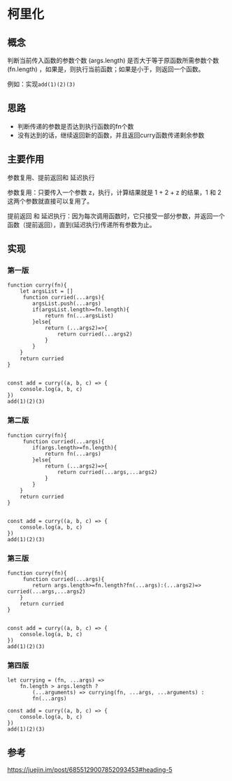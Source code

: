 # 柯里化
## 概念
判断当前传入函数的参数个数 (args.length) 是否大于等于原函数所需参数个数 (fn.length) ，如果是，则执行当前函数；如果是小于，则返回一个函数。

例如：实现`add(1)(2)(3)`

## 思路
- 判断传递的参数是否达到执行函数的fn个数
- 没有达到的话，继续返回新的函数，并且返回curry函数传递剩余参数
 
## 主要作用
参数复用、提前返回和 延迟执行

参数复用：只要传入一个参数 z，执行，计算结果就是 1 + 2 + z 的结果，1 和 2 这两个参数就直接可以复用了。

提前返回 和 延迟执行：因为每次调用函数时，它只接受一部分参数，并返回一个函数（提前返回），直到(延迟执行)传递所有参数为止。


## 实现

### 第一版
```
function curry(fn){
    let argsList = []
     function curried(...args){
        argsList.push(...args)
        if(argsList.length>=fn.length){
            return fn(...argsList)
        }else{
            return (...args2)=>{
                return curried(...args2)
            }
        }
    }
    return curried
}


const add = curry((a, b, c) => {
    console.log(a, b, c)
})
add(1)(2)(3)

```
### 第二版
```
function curry(fn){
     function curried(...args){
        if(args.length>=fn.length){
            return fn(...args)
        }else{
            return (...args2)=>{
                return curried(...args,...args2)
            }
        }
    }
    return curried
}


const add = curry((a, b, c) => {
    console.log(a, b, c)
})
add(1)(2)(3)
```
### 第三版
```
function curry(fn){
     function curried(...args){
        return args.length>=fn.length?fn(...args):(...args2)=> curried(...args,...args2)
    }
    return curried
}


const add = curry((a, b, c) => {
    console.log(a, b, c)
})
add(1)(2)(3)

```
### 第四版
```
let currying = (fn, ...args) =>
    fn.length > args.length ?
        (...arguments) => currying(fn, ...args, ...arguments) :
        fn(...args)
        
const add = curry((a, b, c) => {
    console.log(a, b, c)
})
add(1)(2)(3)

```

## 参考
https://juejin.im/post/6855129007852093453#heading-5